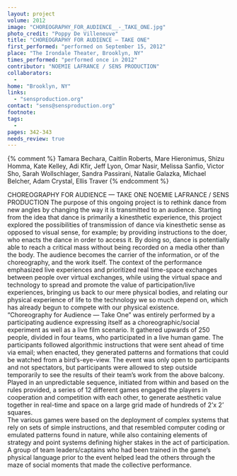 ```yaml
---
layout: project
volume: 2012
image: "CHOREOGRAPHY_FOR_AUDIENCE__-_TAKE_ONE.jpg"
photo_credit: "Poppy De Villeneuve"
title: "CHOREOGRAPHY FOR AUDIENCE — TAKE ONE"
first_performed: "performed on September 15, 2012"
place: "The Irondale Theater, Brooklyn, NY"
times_performed: "performed once in 2012"
contributor: "NOEMIE LAFRANCE / SENS PRODUCTION"
collaborators: 
  - 
home: "Brooklyn, NY"
links: 
  - "sensproduction.org"
contact: "sens@sensproduction.org"
footnote: 
tags: 
  - 
pages: 342-343
needs_review: true
---
```


{% comment %} 
Tamara Bechara, Caitlin Roberts, Mare Hieronimus, Shizu Homma, Kate Kelley, Adi Kfir, Jeff Lyon, Omar Nasir, Melissa Sanfio, Victor Sho, Sarah Wollschlager, Sandra Passirani, Natalie Galazka, Michael Belcher, Adam Crystal, Ellis Traver
{% endcomment %}

 CHOREOGRAPHY FOR AUDIENCE — TAKE ONE 
 NOEMIE LAFRANCE / SENS PRODUCTION 
 The purpose of this ongoing project is to rethink dance from new angles by changing the way it is transmitted to an audience. Starting from the idea that dance is primarily a kinesthetic experience, this project explored the possibilities of transmission of dance via kinesthetic sense as opposed to visual sense, for example; by providing instructions to the doer, who enacts the dance in order to access it. By doing so, dance is potentially able to reach a critical mass without being recorded on a media other than the body. The audience becomes the carrier of the information, or of the choreography, and the work itself. The context of the performance emphasized live experiences and prioritized real time-space exchanges between people over virtual exchanges, while using the virtual space and technology to spread and promote the value of participation/live experiences, bringing us back to our mere physical bodies, and relating our physical experience of life to the technology we so much depend on, which has already begun to compete with our physical existence.  
 “Choreography for Audience — Take One” was entirely performed by a participating audience expressing itself as a choreographic/social experiment as well as a live film scenario. It gathered upwards of 250 people, divided in four teams, who participated in a live human game. The participants followed algorithmic instructions that were sent ahead of time via email; when enacted, they generated patterns and formations that could be watched from a bird’s-eye-view. The event was only open to participants and not spectators, but participants were allowed to step outside temporarily to see the results of their team’s work from the above balcony. Played in an unpredictable sequence, initiated from within and based on the rules provided, a series of 12 different games engaged the players in cooperation and competition with each other, to generate aesthetic value together in real-time and space on a large grid made of hundreds of 2’x 2’ squares.  
 The various games were based on the deployment of complex systems that rely on sets of simple instructions, and that resembled computer coding or emulated patterns found in nature, while also containing elements of strategy and point systems defining higher stakes in the act of participation. A group of team leaders/captains who had been trained in the game’s physical language prior to the event helped lead the others through the maze of social moments that made the collective performance.  
